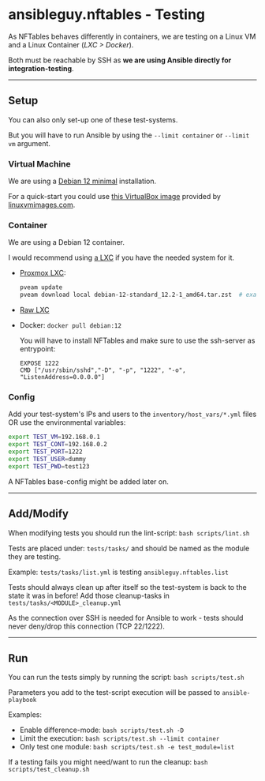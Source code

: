 # ansibleguy.nftables - Testing

As NFTables behaves differently in containers, we are testing on a Linux VM and a Linux Container (_LXC > Docker_).

Both must be reachable by SSH as **we are using Ansible directly for integration-testing**.

----

## Setup

You can also only set-up one of these test-systems.

But you will have to run Ansible by using the `--limit container` or `--limit vm` argument.

### Virtual Machine

We are using a [Debian 12 minimal]() installation.

For a quick-start you could use [this VirtualBox image](https://sourceforge.net/projects/linuxvmimages/) provided by [linuxvmimages.com](https://www.linuxvmimages.com/images/debian-12/).

### Container

We are using a Debian 12 container.

I would recommend using [a LXC](https://wiki.debian.org/LXC) if you have the needed system for it.

* [Proxmox LXC](https://pve.proxmox.com/wiki/Linux_Container#pct_container_images):

   ```bash
   pveam update
   pveam download local debian-12-standard_12.2-1_amd64.tar.zst  # exact version number could vary
   ```

* [Raw LXC](https://wiki.debian.org/LXC#Container_Creation)

* Docker: `docker pull debian:12`

   You will have to install NFTables and make sure to use the ssh-server as entrypoint:

   ```
   EXPOSE 1222
   CMD ["/usr/sbin/sshd","-D", "-p", "1222", "-o", "ListenAddress=0.0.0.0"]
   ```

### Config

Add your test-system's IPs and users to the `inventory/host_vars/*.yml` files OR use the environmental variables:

```bash
export TEST_VM=192.168.0.1
export TEST_CONT=192.168.0.2
export TEST_PORT=1222
export TEST_USER=dummy
export TEST_PWD=test123
```

A NFTables base-config might be added later on.

----

## Add/Modify

When modifying tests you should run the lint-script: `bash scripts/lint.sh`

Tests are placed under: `tests/tasks/` and should be named as the module they are testing.

Example: `tests/tasks/list.yml` is testing `ansibleguy.nftables.list`

Tests should always clean up after itself so the test-system is back to the state it was in before! Add those cleanup-tasks in `tests/tasks/<MODULE>_cleanup.yml`

As the connection over SSH is needed for Ansible to work - tests should never deny/drop this connection (TCP 22/1222).

----

## Run

You can run the tests simply by running the script: `bash scripts/test.sh`

Parameters you add to the test-script execution will be passed to `ansible-playbook`

Examples:

* Enable difference-mode: `bash scripts/test.sh -D`
* Limit the execution: `bash scripts/test.sh --limit container`
* Only test one module: `bash scripts/test.sh -e test_module=list`

If a testing fails you might need/want to run the cleanup: `bash scripts/test_cleanup.sh`
